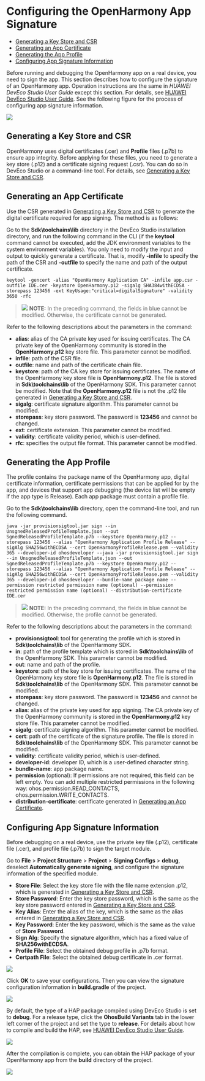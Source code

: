 # Configuring the OpenHarmony App Signature<a name="EN-US_TOPIC_0000001159890371"></a>

-   [Generating a Key Store and CSR](#section153146467405)
-   [Generating an App Certificate](#section136609429562)
-   [Generating the App Profile](#section2048641015325)
-   [Configuring App Signature Information](#section10152423193310)

Before running and debugging the OpenHarmony app on a real device, you need to sign the app. This section describes how to configure the signature of an OpenHarmony app. Operation instructions are the same in  _HUAWEI DevEco Studio User Guide_  except this section. For details, see  [HUAWEI DevEco Studio User Guide](https://developer.harmonyos.com/en/docs/documentation/doc-guides/tools_overview-0000001053582387). See the following figure for the process of configuring app signature information.

![](figures/en-us_image_0000001113808114.png)

## Generating a Key Store and CSR<a name="section153146467405"></a>

OpenHarmony uses digital certificates \(.cer\) and  **Profile**  files \(.p7b\) to ensure app integrity. Before applying for these files, you need to generate a key store \(.p12\) and a certificate signing request \(.csr\). You can do so in DevEco Studio or a command-line tool. For details, see  [Generating a Key Store and CSR](https://developer.harmonyos.com/en/docs/documentation/doc-guides/ide_debug_device-0000001053822404#EN-US_TOPIC_0000001154985555__section837891802519).

## Generating an App Certificate<a name="section136609429562"></a>

Use the CSR generated in  [Generating a Key Store and CSR](#section153146467405)  to generate the digital certificate required for app signing. The method is as follows:

Go to the  **Sdk\\toolchains\\lib**  directory in the DevEco Studio installation directory, and run the following command in the CLI \(if the  **keytool**  command cannot be executed, add the JDK environment variables to the system environment variables\). You only need to modify the input and output to quickly generate a certificate. That is, modify  **-infile**  to specify the path of the CSR and  **-outfile**  to specify the name and path of the output certificate.

```
keytool -gencert -alias "OpenHarmony Application CA" -infile app.csr -outfile IDE.cer -keystore OpenHarmony.p12 -sigalg SHA384withECDSA -storepass 123456 -ext KeyUsage:"critical=digitalSignature" -validity  3650 -rfc
```

>![](public_sys-resources/icon-note.gif) **NOTE:** 
>In the preceding command, the fields in blue cannot be modified. Otherwise, the certificate cannot be generated.

Refer to the following descriptions about the parameters in the command:

-   **alias**: alias of the CA private key used for issuing certificates. The CA private key of the OpenHarmony community is stored in the  **OpenHarmony.p12**  key store file. This parameter cannot be modified.
-   **infile**: path of the CSR file.
-   **outfile**: name and path of the certificate chain file.
-   **keystore**: path of the CA key store for issuing certificates. The name of the OpenHarmony key store file is  **OpenHarmony.p12**. The file is stored in  **Sdk\\toolchains\\lib**  of the OpenHarmony SDK. This parameter cannot be modified. Note that the  **OpenHarmony.p12**  file is not the .p12 file generated in  [Generating a Key Store and CSR](#section153146467405).
-   **sigalg**: certificate signature algorithm. This parameter cannot be modified.
-   **storepass**: key store password. The password is  **123456**  and cannot be changed.
-   **ext**: certificate extension. This parameter cannot be modified.
-   **validity**: certificate validity period, which is user-defined.
-   **rfc**: specifies the output file format. This parameter cannot be modified.

## Generating the App Profile<a name="section2048641015325"></a>

The profile contains the package name of the OpenHarmony app, digital certificate information, certificate permissions that can be applied for by the app, and devices that support app debugging \(the device list will be empty if the app type is Release\). Each app package must contain a profile file.

Go to the  **Sdk\\toolchains\\lib**  directory, open the command-line tool, and run the following command.

```
java -jar provisionsigtool.jar sign --in UnsgnedReleasedProfileTemplate.json --out SgnedReleasedProfileTemplate.p7b --keystore OpenHarmony.p12 --storepass 123456 --alias "OpenHarmony Application Profile Release" --sigAlg SHA256withECDSA --cert OpenHarmonyProfileRelease.pem --validity 365 --developer-id ohosdeveloper --java -jar provisionsigtool.jar sign --in UnsgnedReleasedProfileTemplate.json --out SgnedReleasedProfileTemplate.p7b --keystore OpenHarmony.p12 --storepass 123456 --alias "OpenHarmony Application Profile Release" --sigAlg SHA256withECDSA --cert OpenHarmonyProfileRelease.pem --validity 365 --developer-id ohosdeveloper --bundle-name package name --permission restricted permission name (optional) --permission restricted permission name (optional) --distribution-certificate IDE.cer
```

>![](public_sys-resources/icon-note.gif) **NOTE:** 
>In the preceding command, the fields in blue cannot be modified. Otherwise, the profile cannot be generated.

Refer to the following descriptions about the parameters in the command:

-   **provisionsigtool**: tool for generating the profile which is stored in  **Sdk\\toolchains\\lib**  of the OpenHarmony SDK.
-   **in**: path of the profile template which is stored in  **Sdk\\toolchains\\lib**  of the OpenHarmony SDK. This parameter cannot be modified.
-   **out**: name and path of the profile.
-   **keystore**: path of the key store for issuing certificates. The name of the OpenHarmony key store file is  **OpenHarmony.p12**. The file is stored in  **Sdk\\toolchains\\lib**  of the OpenHarmony SDK. This parameter cannot be modified.
-   **storepass**: key store password. The password is  **123456**  and cannot be changed.
-   **alias**: alias of the private key used for app signing. The CA private key of the OpenHarmony community is stored in the  **OpenHarmony.p12**  key store file. This parameter cannot be modified.
-   **sigalg**: certificate signing algorithm. This parameter cannot be modified.
-   **cert**: path of the certificate of the signature profile. The file is stored in  **Sdk\\toolchains\\lib**  of the OpenHarmony SDK. This parameter cannot be modified.
-   **validity**: certificate validity period, which is user-defined.
-   **developer-id**: developer ID, which is a user-defined character string.
-   **bundle-name**: app package name.
-   **permission**  \(optional\): If permissions are not required, this field can be left empty. You can add multiple restricted permissions in the following way: ohos.permission.READ\_CONTACTS, ohos.permission.WRITE\_CONTACTS.
-   **distribution-certificate**: certificate generated in  [Generating an App Certificate](#section136609429562).

## Configuring App Signature Information<a name="section10152423193310"></a>

Before debugging on a real device, use the private key file \(.p12\), certificate file \(.cer\), and profile file \(.p7b\) to sign the target module.

Go to  **File**  \>  **Project Structure**  \>  **Project**  \>  **Signing Configs**  \>  **debug**, deselect  **Automatically generate signing**, and configure the signature information of the specified module.

-   **Store File**: Select the key store file with the file name extension .p12, which is generated in  [Generating a Key Store and CSR](#section153146467405).
-   **Store Password**: Enter the key store password, which is the same as the key store password entered in  [Generating a Key Store and CSR](#section153146467405).
-   **Key Alias**: Enter the alias of the key, which is the same as the alias entered in  [Generating a Key Store and CSR](#section153146467405).
-   **Key Password**: Enter the key password, which is the same as the value of  **Store Password**.
-   **Sign Alg**: Specify the signature algorithm, which has a fixed value of  **SHA256withECDSA**.
-   **Profile File**: Select the obtained debug profile in .p7b format.
-   **Certpath File**: Select the obtained debug certificate in .cer format.

![](figures/en-us_image_0000001117638220.png)

Click  **OK**  to save your configurations. Then you can view the signature configuration information in  **build.gradle**  of the project.

![](figures/en-us_image_0000001117638526.png)

By default, the type of a HAP package compiled using DevEco Studio is set to  **debug**. For a release type, click the  **OhosBuild Variants**  tab in the lower left corner of the project and set the type to  **release**. For details about how to compile and build the HAP, see  [HUAWEI DevEco Studio User Guide](https://developer.harmonyos.com/en/docs/documentation/doc-guides/build_hap-0000001053342418).

![](figures/en-us_image_0000001115066116.png)

After the compilation is complete, you can obtain the HAP package of your OpenHarmony app from the  **build**  directory of the project.

![](figures/en-us_image_0000001163918627.png)

